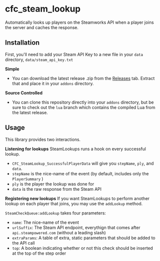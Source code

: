 # cfc_steam_lookup
Automatically looks up players on the Steamworks API when a player joins the server and caches the response.

## Installation
First, you'll need to add your Steam API Key to a new file in your `data` directory, `data/steam_api_key.txt`

**Simple**
 - You can download the latest release .zip from the [Releases]() tab. Extract that and place it in your `addons` directory.

**Source Controlled**
 - You can clone this repository directly into your `addons` directory, but be sure to check out the `lua` branch which contains the compiled Lua from the latest release.

## Usage
This library provides two interactions.

**Listening for lookups**
SteamLookups runs a hook on every successful lookup.
 - `CFC_SteamLookup_SuccessfulPlayerData` will give you `stepName`, `ply`, and `data`.
 - `stepName` is the nice-name of the event (by default, includes only the `PlayerSummary` )
 - `ply` is the player the lookup was done for
 - `data` is the raw response from the Steam API

**Registering new lookups**
If you want SteamLookups to perform another lookup on each player that joins, you may use the `addLookup` method.

`SteamCheckQueue:addLookup` takes four parameters:
 - `name`: The nice-name of the event
 - `urlSuffix`: The Steam API endpoint, everythign that comes after `api.steampowered.com` (without a leading slash)
 - `extraParams`: A table of extra, static parameters that should be added to the API call 
 - `top`: A boolean indicating whether or not this check should be inserted at the top of the step order
